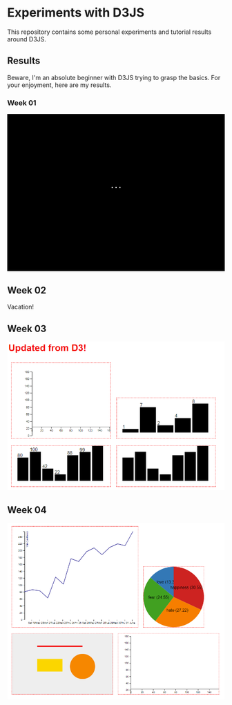 # Experiments with D3JS

This repository contains some personal experiments and tutorial results around D3JS.

## Results

Beware, I'm an absolute beginner with D3JS trying to grasp the basics.
For your enjoyment, here are my results.

### Week 01

![week-01/demo-week-01.gif](week-01/demo-week-01.gif)

## Week 02

Vacation!

## Week 03

![week-03/demo-week-03.png](week-03/demo-week-03.png)

## Week 04

![week-04/demo-week-04.png](week-04/demo-week-04.png)

